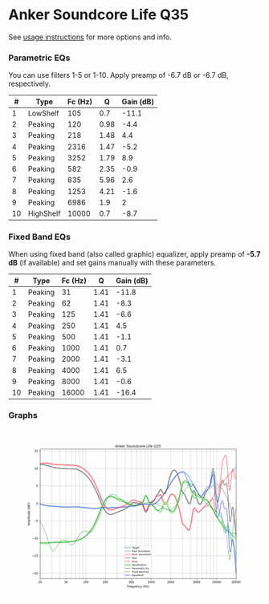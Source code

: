 # Anker Soundcore Life Q35
See [usage instructions](https://github.com/jaakkopasanen/AutoEq#usage) for more options and info.

### Parametric EQs
You can use filters 1-5 or 1-10. Apply preamp of -6.7 dB or -6.7 dB, respectively.

|   # | Type      |   Fc (Hz) |    Q |   Gain (dB) |
|-----|-----------|-----------|------|-------------|
|   1 | LowShelf  |       105 | 0.7  |       -11.1 |
|   2 | Peaking   |       120 | 0.98 |        -4.4 |
|   3 | Peaking   |       218 | 1.48 |         4.4 |
|   4 | Peaking   |      2316 | 1.47 |        -5.2 |
|   5 | Peaking   |      3252 | 1.79 |         8.9 |
|   6 | Peaking   |       582 | 2.35 |        -0.9 |
|   7 | Peaking   |       835 | 5.96 |         2.6 |
|   8 | Peaking   |      1253 | 4.21 |        -1.6 |
|   9 | Peaking   |      6986 | 1.9  |         2   |
|  10 | HighShelf |     10000 | 0.7  |        -8.7 |

### Fixed Band EQs
When using fixed band (also called graphic) equalizer, apply preamp of **-5.7 dB** (if available) and set gains manually with these parameters.

|   # | Type    |   Fc (Hz) |    Q |   Gain (dB) |
|-----|---------|-----------|------|-------------|
|   1 | Peaking |        31 | 1.41 |       -11.8 |
|   2 | Peaking |        62 | 1.41 |        -8.3 |
|   3 | Peaking |       125 | 1.41 |        -6.6 |
|   4 | Peaking |       250 | 1.41 |         4.5 |
|   5 | Peaking |       500 | 1.41 |        -1.1 |
|   6 | Peaking |      1000 | 1.41 |         0.7 |
|   7 | Peaking |      2000 | 1.41 |        -3.1 |
|   8 | Peaking |      4000 | 1.41 |         6.5 |
|   9 | Peaking |      8000 | 1.41 |        -0.6 |
|  10 | Peaking |     16000 | 1.41 |       -16.4 |

### Graphs
![](./Anker%20Soundcore%20Life%20Q35.png)

